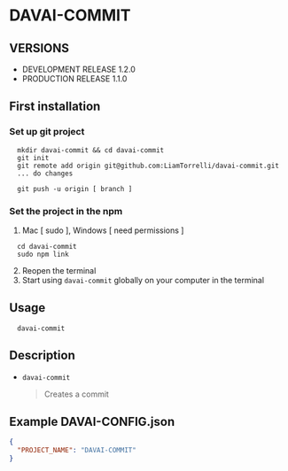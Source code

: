 # DAVAI-COMMIT

## VERSIONS
 - DEVELOPMENT RELEASE 1.2.0
 - PRODUCTION RELEASE 1.1.0

## First installation

### Set up git project
```shell
  mkdir davai-commit && cd davai-commit
  git init
  git remote add origin git@github.com:LiamTorrelli/davai-commit.git
  ... do changes

  git push -u origin [ branch ]

```

### Set the project in the npm
1) Mac [ sudo ], Windows [ need permissions ]
```shell
  cd davai-commit
  sudo npm link
```
2) Reopen the terminal
3) Start using `davai-commit` globally on your computer in the terminal

## Usage
```shell
  davai-commit
```
## Description
- `davai-commit`
  > Creates a commit

## Example DAVAI-CONFIG.json
```json
{
  "PROJECT_NAME": "DAVAI-COMMIT"
}
```
